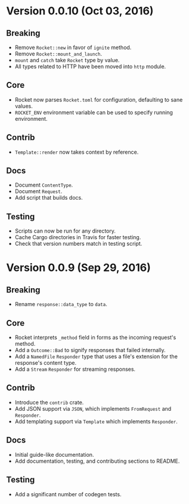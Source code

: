 # Version 0.0.10 (Oct 03, 2016)

## Breaking

  * Remove `Rocket::new` in favor of `ignite` method.
  * Remove `Rocket::mount_and_launch`.
  * `mount` and `catch` take `Rocket` type by value.
  * All types related to HTTP have been moved into `http` module.

## Core

  * Rocket now parses `Rocket.toml` for configuration, defaulting to sane
    values.
  * `ROCKET_ENV` environment variable can be used to specify running environment.

## Contrib

  * `Template::render` now takes context by reference.

## Docs

  * Document `ContentType`.
  * Document `Request`.
  * Add script that builds docs.

## Testing

  * Scripts can now be run for any directory.
  * Cache Cargo directories in Travis for faster testing.
  * Check that version numbers match in testing script.


# Version 0.0.9 (Sep 29, 2016)

## Breaking

  * Rename `response::data_type` to `data`.

## Core

  * Rocket interprets `_method` field in forms as the incoming request's method.
  * Add a `Outcome::Bad` to signify responses that failed internally.
  * Add a `NamedFile` `Responder` type that uses a file's extension for the
    response's content type.
  * Add a `Stream` `Responder` for streaming responses.

## Contrib

  * Introduce the `contrib` crate.
  * Add JSON support via `JSON`, which implements `FromRequest` and `Responder`.
  * Add templating support via `Template` which implements `Responder`.

## Docs

  * Initial guide-like documentation.
  * Add documentation, testing, and contributing sections to README.

## Testing

  * Add a significant number of codegen tests.

